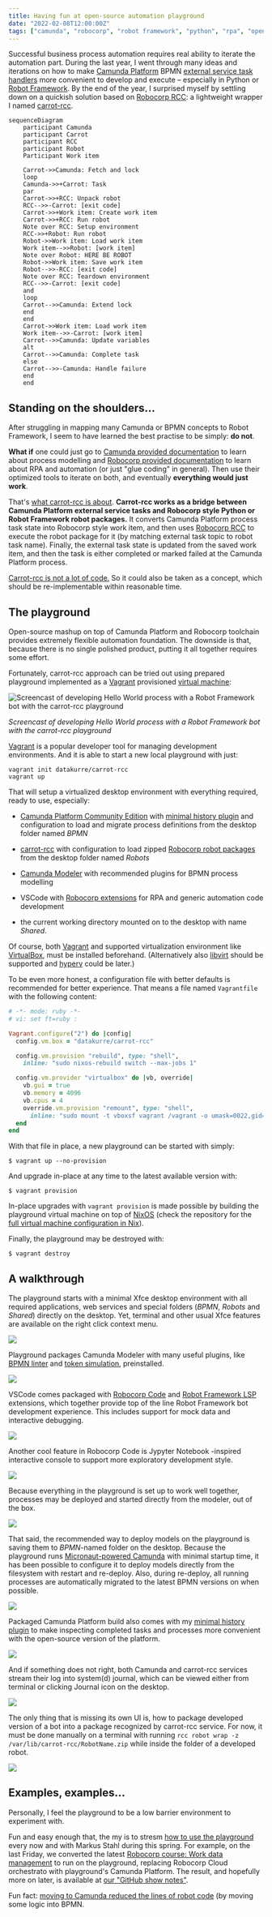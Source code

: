 ```yaml
---
title: Having fun at open-source automation playground
date: "2022-02-08T12:00:00Z"
tags: ["camunda", "robocorp", "robot framework", "python", "rpa", "open source"]
---
```


Successful business process automation requires real ability to iterate the automation part.
During the last year, I went through many ideas and iterations on how to make [Camunda Platform](https://camunda.com/download/) BPMN [external service task handlers](https://docs.camunda.org/manual/latest/user-guide/process-engine/external-tasks/) more convenient to develop and execute – especially in Python or [Robot Framework](https://robotframework.org/rpa/).
By the end of the year, I surprised myself by settling down on a quickish solution based on [Robocorp RCC](https://robocorp.com/docs/rcc/overview): a lightweight wrapper I named [carrot-rcc](https://pypi.org/project/carrot-rcc/).

```mermaid
sequenceDiagram
    participant Camunda
    participant Carrot
    participant RCC
    participant Robot
    Participant Work item

    Carrot->>Camunda: Fetch and lock
    loop
    Camunda->>+Carrot: Task
    par
    Carrot->>+RCC: Unpack robot
    RCC-->>-Carrot: [exit code]
    Carrot->>+Work item: Create work item
    Carrot->>+RCC: Run robot
    Note over RCC: Setup environment
    RCC->>+Robot: Run robot
    Robot->>Work item: Load work item
    Work item-->>Robot: [work item]
    Note over Robot: HERE BE ROBOT
    Robot->>Work item: Save work item
    Robot-->>-RCC: [exit code]
    Note over RCC: Teardown environment
    RCC-->>-Carrot: [exit code]
    and
    loop
    Carrot-->>Camunda: Extend lock
    end
    end
    Carrot->>Work item: Load work item
    Work item-->>-Carrot: [work item]
    Carrot-->>Camunda: Update variables
    alt
    Carrot-->>Camunda: Complete task
    else
    Carrot-->>-Camunda: Handle failure
    end
    end
```


Standing on the shoulders…
--------------------------

After struggling in mapping many Camunda or BPMN concepts to Robot Framework, I seem to have learned the best practise to be simply: **do not**.

**What if** one could just go to [Camunda provided documentation](https://camunda.com/best-practices/_/) to learn about process modelling and [Robocorp provided documentation](https://robocorp.com/docs/) to learn about RPA and automation (or just "glue coding" in general). Then use their optimized tools to iterate on both, and eventually **everything would just work**.

That's [what carrot-rcc is about](../../../2021/08/carrot-rcc/). **Carrot-rcc works as a bridge between Camunda Platform external service tasks and Robocorp style Python or Robot Framework robot packages.** It converts Camunda Platform process task state into Robocorp style work item, and then uses [Robocorp RCC](https://robocorp.com/docs/rcc/overview) to execute the robot package for it (by matching external task topic to robot task name). Finally, the external task state is updated from the saved work item, and then the task is either completed or marked failed at the Camunda Platform process.

[Carrot-rcc is not a lot of code.](https://github.com/datakurre/carrot-rcc/) So it could also be taken as a concept, which should be re-implementable within reasonable time.


The playground
--------------

Open-source mashup on top of Camunda Platform and Robocorp toolchain provides extremely flexible automation foundation.
The downside is that, because there is no single polished product, putting it all together requires some effort.

Fortunately, carrot-rcc approach can be tried out using prepared playground implemented as a [Vagrant](https://www.vagrantup.com/) provisioned [virtual machine](https://app.vagrantup.com/datakurre/boxes/carrot-rcc):

![Screencast of developing Hello World process with a Robot Framework bot with the carrot-rcc playground](./carrot-rcc-speedrun.gif)

*Screencast of developing Hello World process with a Robot Framework bot with the carrot-rcc playground*

[Vagrant](https://www.vagrantup.com/) is a popular developer tool for managing development environments. And it is able to start a new local playground with just:

```shell
vagrant init datakurre/carrot-rcc
vagrant up
```

That will setup a virtualized desktop environment with everything required, ready to use, especially:

* [Camunda Platform Community Edition](https://camunda.com/download/) with [minimal history plugin](https://github.com/datakurre/camunda-cockpit-plugins) and configuration to load and migrate process definitions from the desktop folder named *BPMN*

* [carrot-rcc](https://github.com/datakurre/carrot-rcc/) with configuration to load zipped [Robocorp robot packages](https://robocorp.com/docs/setup/robot-structure) from the desktop folder named *Robots*

* [Camunda Modeler](https://camunda.com/download/modeler/) with recommended plugins for BPMN process modelling

* VSCode with [Robocorp extensions](https://robocorp.com/docs/developer-tools/visual-studio-code/overview) for RPA and generic automation code development

* the current working directory mounted on to the desktop with name *Shared*.

Of course, both [Vagrant](https://www.vagrantup.com/) and supported virtualization environment like [VirtualBox](https://www.virtualbox.org/), must be installed beforehand. (Alternatively also [libvirt](https://libvirt.org/) should be supported and [hyperv](https://www.vagrantup.com/docs/providers/hyperv) could be later.)

To be even more honest, a configuration file with better defaults is recommended for better experience. That means a file named `Vagrantfile` with the following content:

```ruby
# -*- mode: ruby -*-
# vi: set ft=ruby :

Vagrant.configure("2") do |config|
  config.vm.box = "datakurre/carrot-rcc"

  config.vm.provision "rebuild", type: "shell",
    inline: "sudo nixos-rebuild switch --max-jobs 1"

  config.vm.provider "virtualbox" do |vb, override|
    vb.gui = true
    vb.memory = 4096
    vb.cpus = 4
    override.vm.provision "remount", type: "shell",
      inline: "sudo mount -t vboxsf vagrant /vagrant -o umask=0022,gid=1000,uid=1000"
  end
end
```

With that file in place, a new playground can be started with simply:

```shell
$ vagrant up --no-provision
```

And upgrade in-place at any time to the latest available version with:

```shell
$ vagrant provision
```

In-place upgrades with `vagrant provision` is made possible by building the playground virtual machine on top of [NixOS](https://nixos.org/) (check the repository for the [full virtual machine configuration in Nix](https://github.com/datakurre/carrot-rcc/tree/main/vagrant)).

Finally, the playground may be destroyed with:

```shell
$ vagrant destroy
```


A walkthrough
-------------

The playground starts with a minimal Xfce desktop environment with all required applications, web services and special folders (*BPMN*, *Robots* and *Shared*) directly on the desktop. Yet, terminal and other usual Xfce features are available on the right click context menu.

![](./carrot-desktop-01.png)

Playground packages Camunda Modeler with many useful plugins, like [BPMN linter](https://github.com/camunda/camunda-modeler-linter-plugin) and [token simulation](https://github.com/bpmn-io/bpmn-js-token-simulation), preinstalled.

![](./carrot-desktop-02.png)

VSCode comes packaged with [Robocorp Code](https://marketplace.visualstudio.com/items?itemName=robocorp.robocorp-code) and [Robot Framework LSP](https://marketplace.visualstudio.com/items?itemName=robocorp.robotframework-lsp) extensions, which together provide top of the line Robot Framework bot development experience. This includes support for mock data and interactive debugging.

![](./carrot-desktop-03.png)

Another cool feature in Robocorp Code is Jypyter Notebook -inspired interactive console to support more exploratory development style.

![](./carrot-desktop-04.png)

Because everything in the playground is set up to work well together, processes may be deployed and started directly from the modeler, out of the box.

![](./carrot-desktop-05.png)

That said, the recommended way to deploy models on the playground is saving them to *BPMN*-named folder on the desktop. Because the playground runs [Micronaut-powered Camunda](https://github.com/camunda-community-hub/micronaut-camunda-bpm) with minimal startup time, it has been possible to configure it to deploy models directly from the filesystem with restart and re-deploy. Also, during re-deploy, all running processes are automatically migrated to the latest BPMN versions on when possible.

![](./carrot-desktop-06.png)

Packaged Camunda Platform build also comes with my [minimal history plugin](https://github.com/datakurre/camunda-cockpit-plugins) to make inspecting completed tasks and processes more convenient with the open-source version of the platform.

![](./carrot-desktop-07.png)

And if something does not right, both Camunda and carrot-rcc services stream their log into system(d) journal, which can be viewed either from terminal or clicking Journal icon on the desktop.

![](./carrot-desktop-09.png)

The only thing that is missing its own UI is, how to package developed version of a bot into a package recognized by carrot-rcc service. For now, it must be done manually on a terminal with running `rcc robot wrap -z /var/lib/carrot-rcc/RobotName.zip` while inside the folder of a developed robot.

![](./carrot-desktop-08.png)


Examples, examples…
-------------------

Personally, I feel the playground to be a low barrier environment to experiment with.

Fun and easy enough that, the my is to stresm [how to use the playground](https://www.twitch.tv/datakurre) every now and with Markus Stahl during this spring. For example, on the last Friday, we converted the latest [Robocorp course: Work data management](https://robocorp.com/docs/courses/work-data-management) to run on the playground, replacing Robocorp Cloud orchestrato with playground's Camunda Platform. The result, and hopefully more on later, is available at [our "GitHub show notes"](https://github.com/datakurre/robotlive).

Fun fact: [moving to Camunda reduced the lines of robot code](https://github.com/datakurre/robotlive/commit/72cdfe1b8de3342fc567a4d8bf825946be8138fe) (by moving some logic into BPMN.
